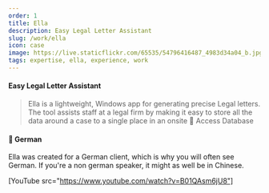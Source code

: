 ```yaml
---
order: 1
title: Ella
description: Easy Legal Letter Assistant
slug: /work/ella
icon: case
image: https://live.staticflickr.com/65535/54796416487_4983d34a04_b.jpg
tags: expertise, ella, experience, work
---
```


#### Easy Legal Letter Assistant

> Ella is a lightweight, Windows app for generating precise Legal letters. The tool assists staff at a legal firm by making it easy to store all the data around a case to a single place in an onsite 🔑 Access Database

#### 👀 German

Ella was created for a German client, which is why you will often see German. If you're a non german speaker, it might as well be in Chinese.

[YouTube src="https://www.youtube.com/watch?v=B01QAsm6jU8"]